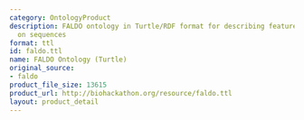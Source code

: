 ```yaml
---
category: OntologyProduct
description: FALDO ontology in Turtle/RDF format for describing feature locations
  on sequences
format: ttl
id: faldo.ttl
name: FALDO Ontology (Turtle)
original_source:
- faldo
product_file_size: 13615
product_url: http://biohackathon.org/resource/faldo.ttl
layout: product_detail
---
```

